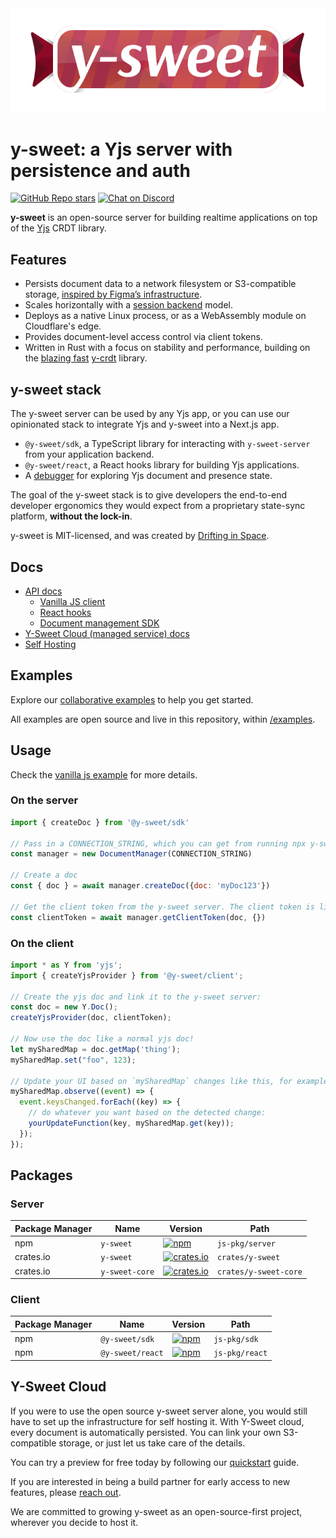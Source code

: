 <img src="https://raw.githubusercontent.com/drifting-in-space/y-sweet/main/logo.svg" />

# y-sweet: a Yjs server with persistence and auth

[![GitHub Repo stars](https://img.shields.io/github/stars/drifting-in-space/y-sweet?style=social)](https://github.com/drifting-in-space/y-sweet)
[![Chat on Discord](https://img.shields.io/static/v1?label=chat&message=discord&color=404eed)](https://discord.gg/N5sEpsuhh9)

**y-sweet** is an open-source server for building realtime applications on top of the [Yjs](https://github.com/yjs/yjs) CRDT library.

## Features

- Persists document data to a network filesystem or S3-compatible storage, [inspired by Figma’s infrastructure](https://digest.browsertech.com/archive/browsertech-digest-figma-is-a-file-editor/).
- Scales horizontally with a [session backend](https://driftingin.space/posts/session-lived-application-backends) model.
- Deploys as a native Linux process, or as a WebAssembly module on Cloudflare's edge.
- Provides document-level access control via client tokens.
- Written in Rust with a focus on stability and performance, building on the [blazing fast](https://github.com/dmonad/crdt-benchmarks) [y-crdt](https://github.com/y-crdt/y-crdt/) library.

## y-sweet stack

The y-sweet server can be used by any Yjs app, or you can use our opinionated stack to integrate Yjs and y-sweet into a Next.js app.

- `@y-sweet/sdk`, a TypeScript library for interacting with `y-sweet-server` from your application backend.
- `@y-sweet/react`, a React hooks library for building Yjs applications.
- A [debugger](https://y-sweet.cloud/advanced/debugger) for exploring Yjs document and presence state.

The goal of the y-sweet stack is to give developers the end-to-end developer ergonomics they would expect from a proprietary state-sync platform, **without the lock-in**.

y-sweet is MIT-licensed, and was created by [Drifting in Space](https://driftingin.space).

## Docs

- [API docs](https://docs.y-sweet.dev/index.html)
    - [Vanilla JS client](https://docs.y-sweet.dev/modules/_y_sweet_client.html)
    - [React hooks](https://docs.y-sweet.dev/modules/_y_sweet_react.html)
    - [Document management SDK](https://docs.y-sweet.dev/modules/_y_sweet_sdk.html)
- [Y-Sweet Cloud (managed service) docs](https://y-sweet.cloud/quickstart)
- [Self Hosting](/docs/running.md)

## Examples

Explore our [collaborative examples](https://github.com/drifting-in-space/y-sweet) to help you get started.

All examples are open source and live in this repository, within [/examples](https://github.com/drifting-in-space/y-sweet/tree/main/examples).

## Usage

Check the [vanilla js example](/examples/vanilla/) for more details.

### On the server
``` js
import { createDoc } from '@y-sweet/sdk'

// Pass in a CONNECTION_STRING, which you can get from running npx y-sweet@latest serve locally or from y-sweet cloud
const manager = new DocumentManager(CONNECTION_STRING)

// Create a doc
const { doc } = await manager.createDoc({doc: 'myDoc123'})

// Get the client token from the y-sweet server. The client token is like the user's "password" to edit the "myDoc123" doc.
const clientToken = await manager.getClientToken(doc, {})
```

### On the client
``` js
import * as Y from 'yjs';
import { createYjsProvider } from '@y-sweet/client';

// Create the yjs doc and link it to the y-sweet server:
const doc = new Y.Doc();
createYjsProvider(doc, clientToken);

// Now use the doc like a normal yjs doc!
let mySharedMap = doc.getMap('thing');
mySharedMap.set("foo", 123);

// Update your UI based on `mySharedMap` changes like this, for example:
mySharedMap.observe((event) => {
  event.keysChanged.forEach((key) => {
    // do whatever you want based on the detected change:
    yourUpdateFunction(key, mySharedMap.get(key));
  });
});
```

## Packages

### Server

| Package Manager | Name | Version | Path |
| --- | ---- | ---- | ---- |
| npm | `y-sweet` | [![npm](https://img.shields.io/npm/v/y-sweet)](https://www.npmjs.com/package/y-sweet) | `js-pkg/server`
| crates.io | `y-sweet` | [![crates.io](https://img.shields.io/crates/v/y-sweet.svg)](https://crates.io/crates/y-sweet) | `crates/y-sweet` |
| crates.io | `y-sweet-core` | [![crates.io](https://img.shields.io/crates/v/y-sweet-core.svg)](https://crates.io/crates/y-sweet-core) | `crates/y-sweet-core` |

### Client

| Package Manager | Name | Version | Path |
| --- | ---- | ---- | ---- |
| npm | `@y-sweet/sdk` | [![npm](https://img.shields.io/npm/v/@y-sweet/sdk)](https://www.npmjs.com/package/@y-sweet/sdk) | `js-pkg/sdk` |
| npm | `@y-sweet/react` | [![npm](https://img.shields.io/npm/v/@y-sweet/react)](https://www.npmjs.com/package/@y-sweet/react) | `js-pkg/react` |

## Y-Sweet Cloud

If you were to use the open source y-sweet server alone, you would still have to set up the infrastructure for self hosting it. With Y-Sweet cloud, every document is automatically persisted. You can link your own S3-compatible storage, or just let us take care of the details.

You can try a preview for free today by following our [quickstart](https://y-sweet.cloud/quickstart) guide.

If you are interested in being a build partner for early access to new features, please [reach out](mailto:hi@driftingin.space).

We are committed to growing y-sweet as an open-source-first project, wherever you decide to host it.
